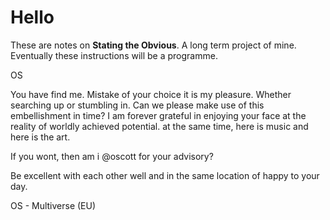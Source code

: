 # Hello

These are notes on **Stating the Obvious**. A long term project of mine. Eventually these instructions will be a programme.

OS

You have find me. Mistake of your choice it is my pleasure. Whether searching up or stumbling in. Can we please make use of this embellishment in time? I am forever grateful in enjoying your face at the reality of worldly achieved potential. at the same time, here is music and here is the art. 

If you wont, then am i @oscott for your advisory?

Be excellent with each other well and in the same location of happy to your day.

OS - Multiverse (EU)
<!--stackedit_data:
eyJoaXN0b3J5IjpbLTkxMjgxNjE5Miw0ODc5NTU5OTgsLTExND
gwMTg4MTksLTU0NzAzNDYzNiw0MjE5OTEzNjAsMTgxMDMwNjYy
NCw0MzI1ODM3OTVdfQ==
-->